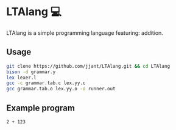 # LTAlang 💻

LTAlang is a simple programming language featuring: addition.

## Usage

```bash
git clone https://github.com/jjant/LTAlang.git && cd LTAlang
bison -d grammar.y
lex lexer.l
gcc -c grammar.tab.c lex.yy.c
gcc grammar.tab.o lex.yy.o -o runner.out
```

## Example program

```
2 + 123
```
